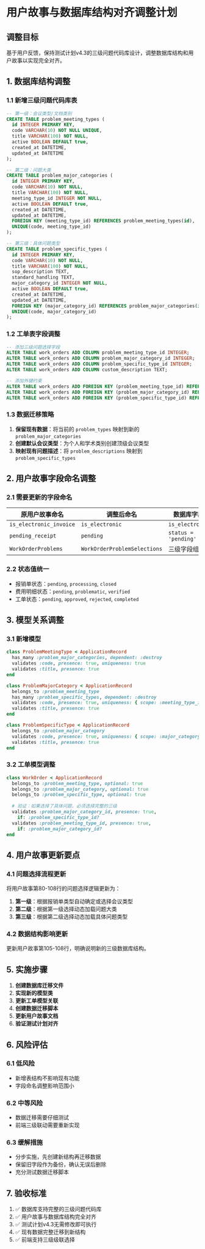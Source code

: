 # 用户故事与数据库结构对齐调整计划

## 调整目标

基于用户反馈，保持测试计划v4.3的三级问题代码库设计，调整数据库结构和用户故事以实现完全对齐。

## 1. 数据库结构调整

### 1.1 新增三级问题代码库表

```sql
-- 第一级：会议类型/文档类别
CREATE TABLE problem_meeting_types (
  id INTEGER PRIMARY KEY,
  code VARCHAR(10) NOT NULL UNIQUE,
  title VARCHAR(100) NOT NULL,
  active BOOLEAN DEFAULT true,
  created_at DATETIME,
  updated_at DATETIME
);

-- 第二级：问题大类
CREATE TABLE problem_major_categories (
  id INTEGER PRIMARY KEY,
  code VARCHAR(10) NOT NULL,
  title VARCHAR(100) NOT NULL,
  meeting_type_id INTEGER NOT NULL,
  active BOOLEAN DEFAULT true,
  created_at DATETIME,
  updated_at DATETIME,
  FOREIGN KEY (meeting_type_id) REFERENCES problem_meeting_types(id),
  UNIQUE(code, meeting_type_id)
);

-- 第三级：具体问题类型
CREATE TABLE problem_specific_types (
  id INTEGER PRIMARY KEY,
  code VARCHAR(10) NOT NULL,
  title VARCHAR(100) NOT NULL,
  sop_description TEXT,
  standard_handling TEXT,
  major_category_id INTEGER NOT NULL,
  active BOOLEAN DEFAULT true,
  created_at DATETIME,
  updated_at DATETIME,
  FOREIGN KEY (major_category_id) REFERENCES problem_major_categories(id),
  UNIQUE(code, major_category_id)
);
```

### 1.2 工单表字段调整

```sql
-- 添加三级问题选择字段
ALTER TABLE work_orders ADD COLUMN problem_meeting_type_id INTEGER;
ALTER TABLE work_orders ADD COLUMN problem_major_category_id INTEGER;
ALTER TABLE work_orders ADD COLUMN problem_specific_type_id INTEGER;
ALTER TABLE work_orders ADD COLUMN custom_description TEXT;

-- 添加外键约束
ALTER TABLE work_orders ADD FOREIGN KEY (problem_meeting_type_id) REFERENCES problem_meeting_types(id);
ALTER TABLE work_orders ADD FOREIGN KEY (problem_major_category_id) REFERENCES problem_major_categories(id);
ALTER TABLE work_orders ADD FOREIGN KEY (problem_specific_type_id) REFERENCES problem_specific_types(id);
```

### 1.3 数据迁移策略

1. **保留现有数据**：将当前的 `problem_types` 映射到新的 `problem_major_categories`
2. **创建默认会议类型**：为个人和学术类别创建顶级会议类型
3. **映射现有问题描述**：将 `problem_descriptions` 映射到 `problem_specific_types`

## 2. 用户故事字段命名调整

### 2.1 需要更新的字段命名

| 原用户故事命名 | 调整后命名 | 数据库字段 |
|---------------|-----------|-----------|
| `is_electronic_invoice` | `is_electronic` | `is_electronic` |
| `pending_receipt` | `pending` | `status = 'pending'` |
| `WorkOrderProblems` | `WorkOrderProblemSelections` | 三级字段组合 |

### 2.2 状态值统一

- 报销单状态：`pending`, `processing`, `closed`
- 费用明细状态：`pending`, `problematic`, `verified`
- 工单状态：`pending`, `approved`, `rejected`, `completed`

## 3. 模型关系调整

### 3.1 新增模型

```ruby
class ProblemMeetingType < ApplicationRecord
  has_many :problem_major_categories, dependent: :destroy
  validates :code, presence: true, uniqueness: true
  validates :title, presence: true
end

class ProblemMajorCategory < ApplicationRecord
  belongs_to :problem_meeting_type
  has_many :problem_specific_types, dependent: :destroy
  validates :code, presence: true, uniqueness: { scope: :meeting_type_id }
  validates :title, presence: true
end

class ProblemSpecificType < ApplicationRecord
  belongs_to :problem_major_category
  validates :code, presence: true, uniqueness: { scope: :major_category_id }
  validates :title, presence: true
end
```

### 3.2 工单模型调整

```ruby
class WorkOrder < ApplicationRecord
  belongs_to :problem_meeting_type, optional: true
  belongs_to :problem_major_category, optional: true
  belongs_to :problem_specific_type, optional: true
  
  # 验证：如果选择了具体问题，必须选择完整的三级
  validates :problem_major_category_id, presence: true, 
    if: :problem_specific_type_id?
  validates :problem_meeting_type_id, presence: true, 
    if: :problem_major_category_id?
end
```

## 4. 用户故事更新要点

### 4.1 问题选择流程更新

将用户故事第80-108行的问题选择逻辑更新为：

1. **第一级**：根据报销单类型自动确定或选择会议类型
2. **第二级**：根据第一级选择动态加载问题大类
3. **第三级**：根据第二级选择动态加载具体问题类型

### 4.2 数据结构影响更新

更新用户故事第105-108行，明确说明新的三级数据库结构。

## 5. 实施步骤

1. **创建数据库迁移文件**
2. **实现新的模型类**
3. **更新工单模型关联**
4. **创建数据迁移脚本**
5. **更新用户故事文档**
6. **验证测试计划对齐**

## 6. 风险评估

### 6.1 低风险
- 新增表结构不影响现有功能
- 字段命名调整影响范围小

### 6.2 中等风险
- 数据迁移需要仔细测试
- 前端三级联动需要重新实现

### 6.3 缓解措施
- 分步实施，先创建新结构再迁移数据
- 保留旧字段作为备份，确认无误后删除
- 充分测试数据迁移脚本

## 7. 验收标准

1. ✅ 数据库支持完整的三级问题代码库
2. ✅ 用户故事与数据库结构完全对齐
3. ✅ 测试计划v4.3无需修改即可执行
4. ✅ 现有数据完整迁移到新结构
5. ✅ 前端支持三级级联选择